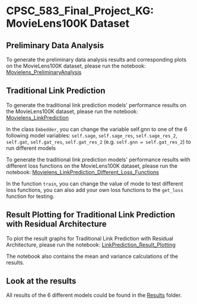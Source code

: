 # CPSC_583_Final_Project_KG: MovieLens100K Dataset

## Preliminary Data Analysis
To generate the preliminary data analysis results and corresponding plots on the MovieLens100K dataset, please run the notebook: [Movielens_PreliminaryAnalysis](https://github.com/Eceptonsu/CPSC_583_Final_Project_KG/blob/main/MovieLens/Movielens_PreliminaryAnalysis.ipynb)

## Traditional Link Prediction
To generate the traditional link prediction models' performance results on the MovieLens100K dataset, please run the notebook: [Movielens_LinkPrediction](https://github.com/Eceptonsu/CPSC_583_Final_Project_KG/blob/main/MovieLens/Movielens_LinkPrediction.ipynb)

In the class `Embedder`, you can change the variable self.gnn to one of the 6 following model variables: `self.sage`, `self.sage_res`, `self.sage_res_2`, `self.gat`, `self.gat_res`, `self.gat_res_2` (e.g. `self.gnn = self.gat_res_2`) to run different models

To generate the traditional link prediction models' performance results with different loss functions on the MovieLens100K dataset, please run the notebook: [Movielens_LinkPrediction_Different_Loss_Functions](https://github.com/Eceptonsu/CPSC_583_Final_Project_KG/blob/main/MovieLens/Movielens_LinkPrediction_Different_Loss_Functions.ipynb)

In the function `train`, you can change the value of mode to test different loss functions, you can also add your own loss functions to the `get_loss` function for testing.

## Result Plotting for Traditional Link Prediction with Residual Architecture
To plot the result graphs for Traditional Link Prediction with Residual Architecture, please run the notebook: [LinkPrediction_Result_Plotting](https://github.com/Eceptonsu/CPSC_583_Final_Project_KG/blob/main/MovieLens/LinkPrediction_Result_Plotting.ipynb)

The notebook also contains the mean and variance calculations of the results.

## Look at the results
All results of the 6 different models could be found in the [Results](https://github.com/Eceptonsu/CPSC_583_Final_Project_KG/tree/main/MovieLens/Results) folder.
